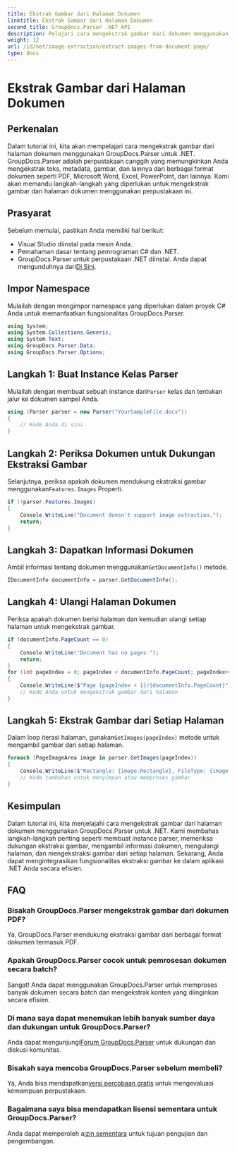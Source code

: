 ```yaml
---
title: Ekstrak Gambar dari Halaman Dokumen
linktitle: Ekstrak Gambar dari Halaman Dokumen
second_title: GroupDocs.Parser .NET API
description: Pelajari cara mengekstrak gambar dari dokumen menggunakan GroupDocs.Parser untuk .NET. Tingkatkan kemampuan pemrosesan dokumen Anda.
weight: 12
url: /id/net/image-extraction/extract-images-from-document-page/
type: docs
---
```

# Ekstrak Gambar dari Halaman Dokumen

## Perkenalan
Dalam tutorial ini, kita akan mempelajari cara mengekstrak gambar dari halaman dokumen menggunakan GroupDocs.Parser untuk .NET. GroupDocs.Parser adalah perpustakaan canggih yang memungkinkan Anda mengekstrak teks, metadata, gambar, dan lainnya dari berbagai format dokumen seperti PDF, Microsoft Word, Excel, PowerPoint, dan lainnya. Kami akan memandu langkah-langkah yang diperlukan untuk mengekstrak gambar dari halaman dokumen menggunakan perpustakaan ini.
## Prasyarat
Sebelum memulai, pastikan Anda memiliki hal berikut:
- Visual Studio diinstal pada mesin Anda.
- Pemahaman dasar tentang pemrograman C# dan .NET.
- GroupDocs.Parser untuk perpustakaan .NET diinstal. Anda dapat mengunduhnya dari[Di Sini](https://releases.groupdocs.com/parser/net/).

## Impor Namespace
Mulailah dengan mengimpor namespace yang diperlukan dalam proyek C# Anda untuk memanfaatkan fungsionalitas GroupDocs.Parser.
```csharp
using System;
using System.Collections.Generic;
using System.Text;
using GroupDocs.Parser.Data;
using GroupDocs.Parser.Options;
```
## Langkah 1: Buat Instance Kelas Parser
 Mulailah dengan membuat sebuah instance dari`Parser` kelas dan tentukan jalur ke dokumen sampel Anda.
```csharp
using (Parser parser = new Parser("YourSampleFile.docx"))
{
    // Kode Anda di sini
}
```
## Langkah 2: Periksa Dokumen untuk Dukungan Ekstraksi Gambar
 Selanjutnya, periksa apakah dokumen mendukung ekstraksi gambar menggunakan`Features.Images` Properti.
```csharp
if (!parser.Features.Images)
{
    Console.WriteLine("Document doesn't support image extraction.");
    return;
}
```
## Langkah 3: Dapatkan Informasi Dokumen
 Ambil informasi tentang dokumen menggunakan`GetDocumentInfo()` metode.
```csharp
IDocumentInfo documentInfo = parser.GetDocumentInfo();
```
## Langkah 4: Ulangi Halaman Dokumen
Periksa apakah dokumen berisi halaman dan kemudian ulangi setiap halaman untuk mengekstrak gambar.
```csharp
if (documentInfo.PageCount == 0)
{
    Console.WriteLine("Document has no pages.");
    return;
}
for (int pageIndex = 0; pageIndex < documentInfo.PageCount; pageIndex++)
{
    Console.WriteLine($"Page {pageIndex + 1}/{documentInfo.PageCount}");
    // Kode Anda untuk mengekstrak gambar dari halaman
}
```
## Langkah 5: Ekstrak Gambar dari Setiap Halaman
 Dalam loop iterasi halaman, gunakan`GetImages(pageIndex)` metode untuk mengambil gambar dari setiap halaman.
```csharp
foreach (PageImageArea image in parser.GetImages(pageIndex))
{
    Console.WriteLine($"Rectangle: {image.Rectangle}, FileType: {image.FileType}");
    // Kode tambahan untuk menyimpan atau memproses gambar
}
```

## Kesimpulan
Dalam tutorial ini, kita menjelajahi cara mengekstrak gambar dari halaman dokumen menggunakan GroupDocs.Parser untuk .NET. Kami membahas langkah-langkah penting seperti membuat instance parser, memeriksa dukungan ekstraksi gambar, mengambil informasi dokumen, mengulangi halaman, dan mengekstraksi gambar dari setiap halaman. Sekarang, Anda dapat mengintegrasikan fungsionalitas ekstraksi gambar ke dalam aplikasi .NET Anda secara efisien.

## FAQ
### Bisakah GroupDocs.Parser mengekstrak gambar dari dokumen PDF?
Ya, GroupDocs.Parser mendukung ekstraksi gambar dari berbagai format dokumen termasuk PDF.
### Apakah GroupDocs.Parser cocok untuk pemrosesan dokumen secara batch?
Sangat! Anda dapat menggunakan GroupDocs.Parser untuk memproses banyak dokumen secara batch dan mengekstrak konten yang diinginkan secara efisien.
### Di mana saya dapat menemukan lebih banyak sumber daya dan dukungan untuk GroupDocs.Parser?
 Anda dapat mengunjungi[Forum GroupDocs.Parser](https://forum.groupdocs.com/c/parser/17) untuk dukungan dan diskusi komunitas.
### Bisakah saya mencoba GroupDocs.Parser sebelum membeli?
 Ya, Anda bisa mendapatkan[versi percobaan gratis](https://releases.groupdocs.com/) untuk mengevaluasi kemampuan perpustakaan.
### Bagaimana saya bisa mendapatkan lisensi sementara untuk GroupDocs.Parser?
 Anda dapat memperoleh a[izin sementara](https://purchase.groupdocs.com/temporary-license/) untuk tujuan pengujian dan pengembangan.